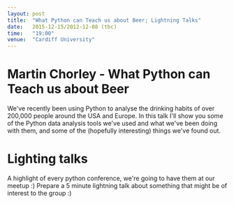 ```yaml
---
layout: post
title:  "What Python can Teach us about Beer; Lightning Talks"
date:   2015-12-15/2012-12-08 (tbc)
time:   "19:00"
venue:  "Cardiff University"
---
```


# Martin Chorley - What Python can Teach us about Beer

We've recently been using Python to analyse the drinking habits of over 200,000 people around the USA and Europe. In this talk I'll show you some of the Python data analysis tools we've used and what we've been doing with them, and some of the (hopefully interesting) things we've found out.

# Lighting talks

A highlight of every python conference, we're going to have them at our meetup
:)
Prepare a 5 minute lightning talk about something that might be of interest to
the group :)